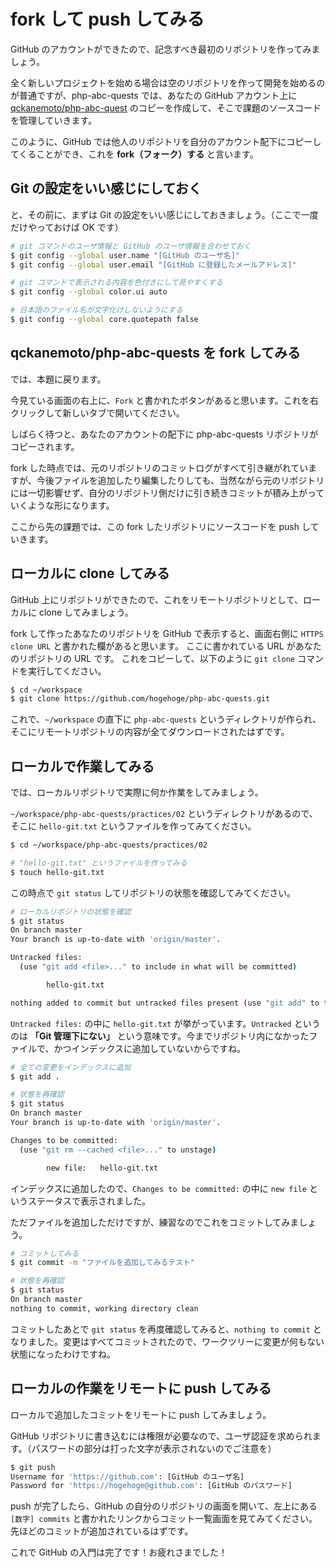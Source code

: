 # fork して push してみる

GitHub のアカウントができたので、記念すべき最初のリポジトリを作ってみましょう。

全く新しいプロジェクトを始める場合は空のリポジトリを作って開発を始めるのが普通ですが、php-abc-quests では、あなたの GitHub アカウント上に [qckanemoto/php-abc-quest](https://github.com/qckanemoto/php-abc-quest) のコピーを作成して、そこで課題のソースコードを管理していきます。

このように、GitHub では他人のリポジトリを自分のアカウント配下にコピーしてくることができ、これを **fork（フォーク）する** と言います。

## Git の設定をいい感じにしておく

と、その前に、まずは Git の設定をいい感じにしておきましょう。（ここで一度だけやっておけば OK です）

```bash
# git コマンドのユーザ情報と GitHub のユーザ情報を合わせておく
$ git config --global user.name "[GitHub のユーザ名]"
$ git config --global user.email "[GitHub に登録したメールアドレス]"

# git コマンドで表示される内容を色付きにして見やすくする
$ git config --global color.ui auto

# 日本語のファイル名が文字化けしないようにする
$ git config --global core.quotepath false
```

## qckanemoto/php-abc-quests を fork してみる

では、本題に戻ります。

今見ている画面の右上に、`Fork` と書かれたボタンがあると思います。これを右クリックして新しいタブで開いてください。

しばらく待つと、あなたのアカウントの配下に php-abc-quests リポジトリがコピーされます。

fork した時点では、元のリポジトリのコミットログがすべて引き継がれていますが、今後ファイルを追加したり編集したりしても、当然ながら元のリポジトリには一切影響せず、自分のリポジトリ側だけに引き続きコミットが積み上がっていくような形になります。

ここから先の課題では、この fork したリポジトリにソースコードを push していきます。

## ローカルに clone してみる

GitHub 上にリポジトリができたので、これをリモートリポジトリとして、ローカルに clone してみましょう。

fork して作ったあなたのリポジトリを GitHub で表示すると、画面右側に `HTTPS clone URL` と書かれた欄があると思います。
ここに書かれている URL があなたのリポジトリの URL です。
これをコピーして、以下のように `git clone` コマンドを実行してください。

```bash
$ cd ~/workspace
$ git clone https://github.com/hogehoge/php-abc-quests.git
```

これで、`~/workspace` の直下に `php-abc-quests` というディレクトリが作られ、そこにリモートリポジトリの内容が全てダウンロードされたはずです。

## ローカルで作業してみる

では、ローカルリポジトリで実際に何か作業をしてみましょう。

`~/workspace/php-abc-quests/practices/02` というディレクトリがあるので、そこに `hello-git.txt` というファイルを作ってみてください。

```bash
$ cd ~/workspace/php-abc-quests/practices/02

# "hello-git.txt" というファイルを作ってみる
$ touch hello-git.txt
```

この時点で `git status` してリポジトリの状態を確認してみてください。

```bash
# ローカルリポジトリの状態を確認
$ git status
On branch master
Your branch is up-to-date with 'origin/master'.

Untracked files:
  (use "git add <file>..." to include in what will be committed)

        hello-git.txt

nothing added to commit but untracked files present (use "git add" to track)
```

`Untracked files:` の中に `hello-git.txt` が挙がっています。`Untracked` というのは **「Git 管理下にない」** という意味です。今までリポジトリ内になかったファイルで、かつインデックスに追加していないからですね。

```bash
# 全ての変更をインデックスに追加
$ git add .

# 状態を再確認
$ git status
On branch master
Your branch is up-to-date with 'origin/master'.

Changes to be committed:
  (use "git rm --cached <file>..." to unstage)

        new file:   hello-git.txt
```

インデックスに追加したので、`Changes to be committed:` の中に `new file` というステータスで表示されました。

ただファイルを追加しただけですが、練習なのでこれをコミットしてみましょう。

```bash
# コミットしてみる
$ git commit -m "ファイルを追加してみるテスト"

# 状態を再確認
$ git status
On branch master
nothing to commit, working directory clean
```

コミットしたあとで `git status` を再度確認してみると、`nothing to commit` となりました。変更はすべてコミットされたので、ワークツリーに変更が何もない状態になったわけですね。

## ローカルの作業をリモートに push してみる

ローカルで追加したコミットをリモートに push してみましょう。

GitHub リポジトリに書き込むには権限が必要なので、ユーザ認証を求められます。（パスワードの部分は打った文字が表示されないのでご注意を）

```bash
$ git push
Username for 'https://github.com': [GitHub のユーザ名]
Password for 'https://hogehoge@github.com': [GitHub のパスワード]
```

push が完了したら、GitHub の自分のリポジトリの画面を開いて、左上にある `[数字] commits` と書かれたリンクからコミット一覧画面を見てみてください。先ほどのコミットが追加されているはずです。

これで GitHub の入門は完了です！お疲れさまでした！

